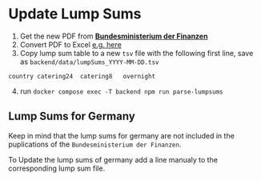 # Update Lump Sums

1. Get the new PDF from [**Bundesministerium der Finanzen**](https://www.bundesfinanzministerium.de/Content/DE/Downloads/BMF_Schreiben/Steuerarten/Lohnsteuer/2023-11-21-steuerliche-behandlung-reisekosten-reisekostenverguetungen-2024.pdf)
2. Convert PDF to Excel [e.g. here](https://smallpdf.com/de/pdf-in-excel)
3. Copy lump sum table to a new `tsv` file with the following first line, save as `backend/data/lumpSums_YYYY-MM-DD.tsv`

```tsv
country	catering24	catering8	overnight
```

4. run `docker compose exec -T backend npm run parse-lumpsums`

## Lump Sums for Germany

Keep in mind that the lump sums for germany are not included in the puplications of the `Bundesministerium der Finanzen`.

To Update the lump sums of germany add a line manualy to the corresponding lump sum file.

